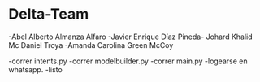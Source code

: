 # Delta-Team
-Abel Alberto Almanza Alfaro -Javier Enrique Díaz Pineda- Johard Khalid Mc Daniel Troya -Amanda Carolina Green McCoy

-correr intents.py
-correr modelbuilder.py
-correr main.py
-logearse en whatsapp.
-listo
